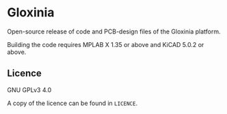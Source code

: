 Gloxinia
========

Open-source release of code and PCB-design files of the Gloxinia platform.

Building the code requires MPLAB X 1.35 or above and KiCAD 5.0.2 or above. 

Licence
-------

GNU GPLv3 4.0

A copy of the licence can be found in `LICENCE`.
